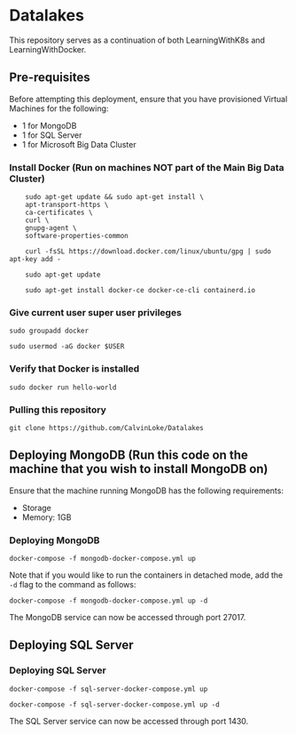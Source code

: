 # Datalakes
This repository serves as a continuation of both LearningWithK8s and LearningWithDocker. 

## Pre-requisites
Before attempting this deployment, ensure that you have provisioned Virtual Machines for the following:

- 1 for MongoDB
- 1 for SQL Server
- 1 for Microsoft Big Data Cluster

### Install Docker (Run on machines NOT part of the Main Big Data Cluster)
``` 
    sudo apt-get update && sudo apt-get install \
    apt-transport-https \
    ca-certificates \
    curl \
    gnupg-agent \
    software-properties-common

    curl -fsSL https://download.docker.com/linux/ubuntu/gpg | sudo apt-key add -

    sudo apt-get update
    
    sudo apt-get install docker-ce docker-ce-cli containerd.io
```

### Give current user super user privileges 
`sudo groupadd docker`

`sudo usermod -aG docker $USER`

### Verify that Docker is installed

`sudo docker run hello-world`

### Pulling this repository 

`git clone https://github.com/CalvinLoke/Datalakes`

## Deploying MongoDB (Run this code on the machine that you wish to install MongoDB on)
Ensure that the machine running MongoDB has the following requirements:
- Storage
- Memory: 1GB 

### Deploying MongoDB 
`docker-compose -f mongodb-docker-compose.yml up`

Note that if you would like to run the containers in detached mode, add the `-d` flag to the command as follows:

`docker-compose -f mongodb-docker-compose.yml up -d`

The MongoDB service can now be accessed through port 27017. 

## Deploying SQL Server
<Insert system requirements for SQL Server here>

### Deploying SQL Server
`docker-compose -f sql-server-docker-compose.yml up`

`docker-compose -f sql-server-docker-compose.yml up -d`

The SQL Server service can now be accessed through port 1430. 
